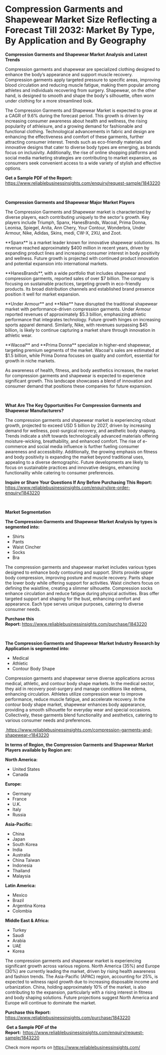 <p><h1>Compression Garments and Shapewear Market Size Reflecting a Forecast Till 2032: Market By Type, By Application and By Geography</h1></p><p><strong>Compression Garments and Shapewear Market Analysis and Latest Trends</strong></p>
<p><p>Compression garments and shapewear are specialized clothing designed to enhance the body’s appearance and support muscle recovery. Compression garments apply targeted pressure to specific areas, improving blood circulation and reducing muscle fatigue, making them popular among athletes and individuals recovering from surgery. Shapewear, on the other hand, is designed to smooth and shape the body's silhouette, often worn under clothing for a more streamlined look.</p><p>The Compression Garments and Shapewear Market is expected to grow at a CAGR of 9.6% during the forecast period. This growth is driven by increasing consumer awareness about health and wellness, the rising popularity of athleisure, and a growing demand for fashionable and functional clothing. Technological advancements in fabric and design are enhancing the effectiveness and comfort of these garments, further attracting consumer interest. Trends such as eco-friendly materials and innovative designs that cater to diverse body types are emerging, as brands focus on inclusivity. Additionally, the rise of online shopping platforms and social media marketing strategies are contributing to market expansion, as consumers seek convenient access to a wide variety of stylish and effective options.</p></p>
<p><strong>Get a Sample PDF of the Report:&nbsp;</strong> <a href="https://www.reliablebusinessinsights.com/enquiry/request-sample/1843220?utm_campaign=2323&utm_medium=2&utm_source=Github&utm_content=ia&utm_term=10022025&utm_id=compression-garments-and-shapewear">https://www.reliablebusinessinsights.com/enquiry/request-sample/1843220</a></p>
<p>&nbsp;</p>
<p><strong>Compression Garments and Shapewear Major Market Players</strong></p>
<p><p>The Compression Garments and Shapewear market is characterized by diverse players, each contributing uniquely to the sector's growth. Key players include Triumph, Spanx, HanesBrands, Wacoal, Prima Donna, Leonisa, Spiegel, Anita, Ann Chery, Your Contour, Wonderbra, Under Armour, Nike, Adidas, Skins, medi, CW-X, 2XU, and Zoot.</p><p>**Spanx** is a market leader known for innovative shapewear solutions. Its revenue reached approximately $400 million in recent years, driven by expanding product lines and increasing consumer interest in body positivity and wellness. Future growth is projected with continued product innovation and potential expansion into international markets.</p><p>**HanesBrands**, with a wide portfolio that includes shapewear and compression garments, reported sales of over $7 billion. The company is focusing on sustainable practices, targeting growth in eco-friendly products. Its broad distribution channels and established brand presence position it well for market expansion.</p><p>**Under Armour** and **Nike** have disrupted the traditional shapewear market with performance-driven compression garments. Under Armour reported revenues of approximately $5.3 billion, emphasizing athletic performance that integrates technology. Future growth hinges on increasing sports apparel demand. Similarly, Nike, with revenues surpassing $45 billion, is likely to continue capturing a market share through innovation in athletic wear.</p><p>**Wacoal** and **Prima Donna** specialize in higher-end shapewear, targeting premium segments of the market. Wacoal's sales are estimated at $1.5 billion, while Prima Donna focuses on quality and comfort, essential for growth in niche markets.</p><p>As awareness of health, fitness, and body aesthetics increases, the market for compression garments and shapewear is expected to experience significant growth. This landscape showcases a blend of innovation and consumer demand that positions these companies for future expansion.</p></p>
<p>&nbsp;</p>
<p><strong>What Are The Key Opportunities For Compression Garments and Shapewear Manufacturers?</strong></p>
<p><p>The compression garments and shapewear market is experiencing robust growth, projected to exceed USD 5 billion by 2027, driven by increasing demand for wellness, post-surgical recovery, and aesthetic body shaping. Trends indicate a shift towards technologically advanced materials offering moisture-wicking, breathability, and enhanced comfort. The rise of e-commerce and social media influence is further fueling consumer awareness and accessibility. Additionally, the growing emphasis on fitness and body positivity is expanding the market beyond traditional uses, appealing to a diverse demographic. Future developments are likely to focus on sustainable practices and innovative designs, enhancing functionality while catering to consumer preferences.</p></p>
<p><strong>Inquire or Share Your Questions If Any Before Purchasing This Report:</strong> <a href="https://www.reliablebusinessinsights.com/enquiry/pre-order-enquiry/1843220?utm_campaign=2323&utm_medium=2&utm_source=Github&utm_content=ia&utm_term=10022025&utm_id=compression-garments-and-shapewear">https://www.reliablebusinessinsights.com/enquiry/pre-order-enquiry/1843220</a></p>
<p>&nbsp;</p>
<p><strong>Market Segmentation</strong></p>
<p><strong>The Compression Garments and Shapewear Market Analysis by types is segmented into:</strong></p>
<p><ul><li>Shirts</li><li>Pants</li><li>Waist Cincher</li><li>Socks</li><li>Bra</li></ul></p>
<p><p>The compression garments and shapewear market includes various types designed to enhance body contouring and support. Shirts provide upper body compression, improving posture and muscle recovery. Pants shape the lower body while offering support for activities. Waist cinchers focus on defining the waistline, creating a slimmer silhouette. Compression socks enhance circulation and reduce fatigue during physical activities. Bras offer targeted support and shaping for the bust, enhancing comfort and appearance. Each type serves unique purposes, catering to diverse consumer needs.</p></p>
<p><strong>Purchase this Report:&nbsp;</strong><a href="https://www.reliablebusinessinsights.com/purchase/1843220?utm_campaign=2323&utm_medium=2&utm_source=Github&utm_content=ia&utm_term=10022025&utm_id=compression-garments-and-shapewear">https://www.reliablebusinessinsights.com/purchase/1843220</a></p>
<p>&nbsp;</p>
<p><strong>The Compression Garments and Shapewear Market Industry Research by Application is segmented into:</strong></p>
<p><ul><li>Medical</li><li>Athletic</li><li>Contour Body Shape</li></ul></p>
<p><p>Compression garments and shapewear serve diverse applications across medical, athletic, and contour body shape markets. In the medical sector, they aid in recovery post-surgery and manage conditions like edema, enhancing circulation. Athletes utilize compression wear to improve performance, reduce muscle fatigue, and accelerate recovery. In the contour body shape market, shapewear enhances body appearance, providing a smooth silhouette for everyday wear and special occasions. Collectively, these garments blend functionality and aesthetics, catering to various consumer needs and preferences.</p></p>
<p><a href="https://www.reliablebusinessinsights.com/compression-garments-and-shapewear-r1843220?utm_campaign=2323&utm_medium=2&utm_source=Github&utm_content=ia&utm_term=10022025&utm_id=compression-garments-and-shapewear">&nbsp;https://www.reliablebusinessinsights.com/compression-garments-and-shapewear-r1843220</a></p>
<p><strong>In terms of Region, the Compression Garments and Shapewear Market Players available by Region are:</strong></p>
<p>
    <p> <strong> North America: </strong>
        <ul>
            <li>United States</li>
            <li>Canada</li>
        </ul>
        </p> 
    <p> <strong> Europe: </strong>
        <ul>
            <li>Germany</li>
            <li>France</li>
            <li>U.K.</li>
            <li>Italy</li>
            <li>Russia</li>
        </ul>
        </p> 
    <p> <strong> Asia-Pacific: </strong>
        <ul>
            <li>China</li>
            <li>Japan</li>
            <li>South Korea</li>
            <li>India</li>
            <li>Australia</li>
            <li>China Taiwan</li>
            <li>Indonesia</li>
            <li>Thailand</li>
            <li>Malaysia</li>
        </ul>
        </p> 
    <p> <strong> Latin America: </strong>
        <ul>
            <li>Mexico</li>
            <li>Brazil</li>
            <li>Argentina Korea</li>
            <li>Colombia</li>
        </ul>
        </p> 
    <p> <strong> Middle East & Africa: </strong>
        <ul>
            <li>Turkey</li>
            <li>Saudi</li>
            <li>Arabia</li>
            <li>UAE</li>
            <li>Korea</li>
        </ul>
    </p>
    </p>
<p><p>The compression garments and shapewear market is experiencing significant growth across various regions. North America (35%) and Europe (30%) are currently leading the market, driven by rising health awareness and fashion trends. The Asia-Pacific (APAC) region, accounting for 25%, is expected to witness rapid growth due to increasing disposable income and urbanization. China, holding approximately 10% of the market, is also contributing to the expansion, particularly with a rising interest in fitness and body shaping solutions. Future projections suggest North America and Europe will continue to dominate the market.</p></p>
<p><strong>Purchase this Report: </strong><a href="https://www.reliablebusinessinsights.com/purchase/1843220?utm_campaign=2323&utm_medium=2&utm_source=Github&utm_content=ia&utm_term=10022025&utm_id=compression-garments-and-shapewear">https://www.reliablebusinessinsights.com/purchase/1843220</a></p>
<p>&nbsp;<strong>Get a Sample PDF of the Report:&nbsp;&nbsp;</strong><a href="https://www.reliablebusinessinsights.com/enquiry/request-sample/1843220?utm_campaign=2323&utm_medium=2&utm_source=Github&utm_content=ia&utm_term=10022025&utm_id=compression-garments-and-shapewear">https://www.reliablebusinessinsights.com/enquiry/request-sample/1843220</a></p>
<p><strong></strong></p>
<p>Check more reports on <a href="https://www.reliablebusinessinsights.com/?utm_campaign=2323&utm_medium=2&utm_source=Github&utm_content=ia&utm_term=10022025&utm_id=compression-garments-and-shapewear">https://www.reliablebusinessinsights.com/</a></p>